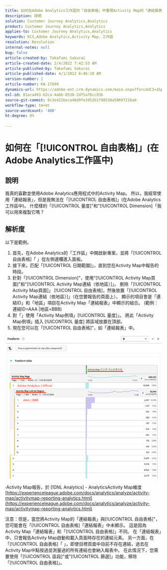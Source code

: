 ```yaml
---
title: 如何在Adobe Analytics工作區的「自由表格」中重現Activity Map的「連結報表」
description: 說明
solution: Customer Journey Analytics,Analytics
product: Customer Journey Analytics,Analytics
applies-to: Customer Journey Analytics,Analytics
keywords: KCS,Adobe Analytics,Activity Map，工作區
resolution: Resolution
internal-notes: null
bug: false
article-created-by: Takafumi Sakurai
article-created-date: 2/4/2022 7:42:53 AM
article-published-by: Takafumi Sakurai
article-published-date: 4/1/2022 8:46:10 AM
version-number: 1
article-number: KA-17899
dynamics-url: https://adobe-ent.crm.dynamics.com/main.aspx?forceUCI=1&pagetype=entityrecord&etn=knowledgearticle&id=c22fb80d-8e85-ec11-8d21-0022480855a4
exl-id: 81aca493-62ca-4a6b-8538-2df5a76cc93b
source-git-commit: 0c3e421beca46d9fe1952b1f98538a50697216a0
workflow-type: tm+mt
source-wordcount: '400'
ht-degree: 0%

---
```


# 如何在「[!UICONTROL 自由表格]」(在Adobe Analytics工作區中)

## 說明

我真的喜歡並使用Adobe Analytics應用程式中的Activity Map。 所以，我經常使用「連結報表」，但是我無法在「[!UICONTROL 自由表格]」(在Adobe Analytics工作區中)。 什麼樣的「[!UICONTROL 量度]&quot;和&quot;[!UICONTROL Dimension]「我可以用來複製它嗎？

## 解析度


以下是範例。

1. 首先，在Adobe Analytics的「工作區」中開啟新專案，並將「[!UICONTROL 自由表格]「 」從左側邊欄進入面板。 
2. 接下來，匹配「[!UICONTROL 日期範圍]」，直到您在Activity Map中報告的時段。
3. 針對「[!UICONTROL Dimension]&quot;，使用&quot;[!UICONTROL Activity Map頁面]&quot;和&quot;[!UICONTROL Activity Map連結（依地區）]」。 刪除「[!UICONTROL Activity Map頁面]」 [!UICONTROL 自由表格]，然後放置「[!UICONTROL Activity Map連結（依地區）]」（在您要報告的頁面上）。 顯示的項目會是「連結ID」和「地區」項目在Activity Map「連結報表」中顯示的組合。 (範例：連結ID=AAA |地區=BBB)
4. 對「」使用「Activity Map例項」[!UICONTROL 量度]」。 將此「Activity Map例項」插入 [!UICONTROL 量度] 將區域放置在頂部。
5. 現在您可以在「[!UICONTROL 自由表格]&quot;，如「連結報表」中。

![](assets/ce099307-8f85-ec11-8d21-0022480855a4.png)

·Activity Map報告，於 [!DNL Analytics] - AnalyticsActivity Map維度
[https://experienceleague.adobe.com/docs/analytics/analyze/activity-map/activitymap-reporting-analytics.html](https://experienceleague.adobe.com/docs/analytics/analyze/activity-map/activitymap-reporting-analytics.html)

注意：但是，當您將Activity Map的「連結報表」與[!UICONTROL 自由表格]&quot;，您可能會在「[!UICONTROL 自由表格]「連結報表」中未顯示。 這是因為Activity Map「連結報表」和「[!UICONTROL 自由表格]」不同。 在「連結報表」中，只會報告Activity Map啟動和載入頁面時存在的連結元素。 另一方面，在「[!UICONTROL 自由表格]「 」，即使目標頁面中目前不存在連結，過去在Activity Map中點按過並測量過的所有連結也會納入報表中。 在此情況下，您需要使用「[!UICONTROL 區段]&quot;或&quot;[!UICONTROL 篩選]」功能，移除「[!UICONTROL 自由表格]」。
